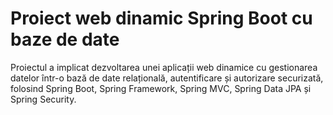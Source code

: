# Proiect web dinamic Spring Boot cu baze de date
Proiectul a implicat dezvoltarea unei aplicații web dinamice cu gestionarea datelor într-o
bază de date relațională, autentificare și autorizare securizată, folosind Spring Boot,
Spring Framework, Spring MVC, Spring Data JPA și Spring Security.
